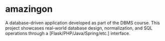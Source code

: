 # amazingon
A database-driven application developed as part of the DBMS course. This project showcases real-world database design, normalization, and SQL operations through a [Flask/PHP/Java/Spring/etc.] interface.
